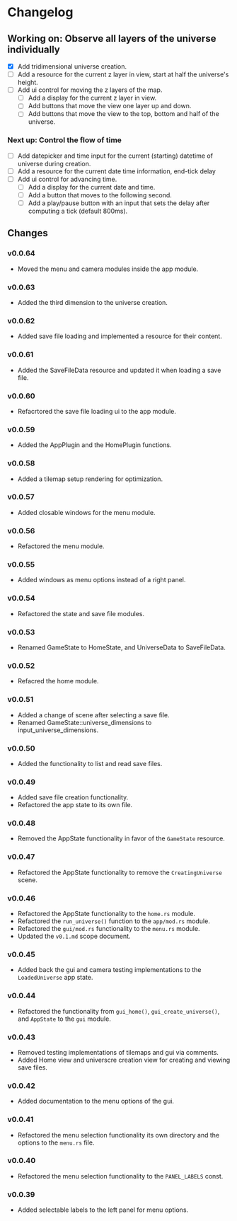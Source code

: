 # Changelog

## Working on: Observe all layers of the universe individually

- [x] Add tridimensional universe creation.
- [ ] Add a resource for the current z layer in view, start at half the
      universe's height.
- [ ] Add ui control for moving the z layers of the map.
  - [ ] Add a display for the current z layer in view.
  - [ ] Add buttons that move the view one layer up and down.
  - [ ] Add buttons that move the view to the top, bottom and half of the
        universe.

### Next up: Control the flow of time

- [ ] Add datepicker and time input for the current (starting) datetime of
      universe during creation.
- [ ] Add a resource for the current date time information, end-tick delay
- [ ] Add ui control for advancing time.
  - [ ] Add a display for the current date and time.
  - [ ] Add a button that moves to the following second.
  - [ ] Add a play/pause button with an input that sets the delay after
        computing a tick (default 800ms).

## Changes

### v0.0.64

- Moved the menu and camera modules inside the app module.

### v0.0.63

- Added the third dimension to the universe creation.

### v0.0.62

- Added save file loading and implemented a resource for their content.

### v0.0.61

- Added the SaveFileData resource and updated it when loading a save file.

### v0.0.60

- Refacrtored the save file loading ui to the app module.

### v0.0.59

- Added the AppPlugin and the HomePlugin functions.

### v0.0.58

- Added a tilemap setup rendering for optimization.

### v0.0.57

- Added closable windows for the menu module.

### v0.0.56

- Refactored the menu module.

### v0.0.55

- Added windows as menu options instead of a right panel.

### v0.0.54

- Refactored the state and save file modules.

### v0.0.53

- Renamed GameState to HomeState, and UniverseData to SaveFileData.

### v0.0.52

- Refacred the home module.

### v0.0.51

- Added a change of scene after selecting a save file.
- Renamed GameState::universe_dimensions to input_universe_dimensions.

### v0.0.50

- Added the functionality to list and read save files.

### v0.0.49

- Added save file creation functionality.
- Refactored the app state to its own file.

### v0.0.48

- Removed the AppState functionality in favor of the `GameState` resource.

### v0.0.47

- Refactored the AppState functionality to remove the `CreatingUniverse` scene.

### v0.0.46

- Refactored the AppState functionality to the `home.rs` module.
- Refactored the `run_universe()` function to the `app/mod.rs` module.
- Refactored the `gui/mod.rs` functionality to the `menu.rs` module.
- Updated the `v0.1.md` scope document.

### v0.0.45

- Added back the gui and camera testing implementations to the `LoadedUniverse`
  app state.

### v0.0.44

- Refactored the functionality from `gui_home()`, `gui_create_universe()`, and
  `AppState` to the `gui` module.

### v0.0.43

- Removed testing implementations of tilemaps and gui via comments.
- Added Home view and universcre creation view for creating and viewing save
  files.

### v0.0.42

- Added documentation to the menu options of the gui.

### v0.0.41

- Refactored the menu selection functionality its own directory and the options
  to the `menu.rs` file.

### v0.0.40

- Refactored the menu selection functionality to the `PANEL_LABELS` const.

### v0.0.39

- Added selectable labels to the left panel for menu options.
